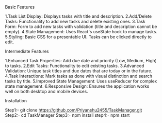 Basic Features

1.Task List Display: Displays tasks with title and description.
2.Add/Delete Tasks: Functionality to add new tasks and delete existing ones.
3.Task Form: Form to add new tasks with validation (title and description cannot be empty).
4.State Management: Uses React's useState hook to manage tasks.
5.Styling: Basic CSS for a presentable UI. Tasks can be clicked directly to edit.

Intermediate Features

1.Enhanced Task Properties: Add due date and priority (Low, Medium, High) to tasks.
2.Edit Tasks: Functionality to edit existing tasks.
3.Advanced Validation: Unique task titles and due dates that are today or in the future.
4.Task Interactions: Mark tasks as done with visual distinction and search tasks by title.
5.Improved State Management: Uses useReducer for complex state management.
6.Responsive Design: Ensures the application works well on both desktop and mobile devices.

Installation

Step1:-
git clone  https://github.com/Priyanshu2455/TaskManager.git
Step2:-
cd TaskManager
Step3:-
npm install
step4:-
npm start

